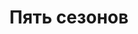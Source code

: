 --- 
title: "Пять сезонов" 
site: "www.5sezonov-yalta.ru" 
town: "Ялта" 
tel: ["38 (050)496 53 39"] 
address: "Россия, Республика Крым, г. Ялта, ул. Рузвельта 12-а (гостиница \"Борисполь\")" 
mail: "info@5sezonov-yalta.ru, 5seasons@mail.ru" 
--- 